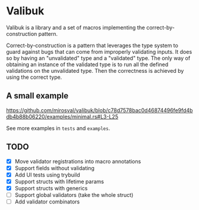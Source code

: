 # Valibuk

Valibuk is a library and a set of macros implementing the correct-by-construction pattern.

Correct-by-construction is a pattern that leverages the type system to guard against bugs that can come from improperly validating inputs. It does so by having an "unvalidated" type and a "validated" type. The only way of obtaining an instance of the validated type is to run all the defined validations on the unvalidated type. Then the correctness is achieved by using the correct type.

## A small example

https://github.com/mirosval/valibuk/blob/c78d7578bac0d46874496fe9fd4bdb4b88b06220/examples/minimal.rs#L3-L25

See more examples in `tests` and `examples`.

## TODO

- [x] Move validator registrations into macro annotations
- [x] Support fields without validating
- [x] Add UI tests using trybuild
- [x] Support structs with lifetime params
- [x] Support structs with generics
- [ ] Support global validators (take the whole struct)
- [ ] Add validator combinators
